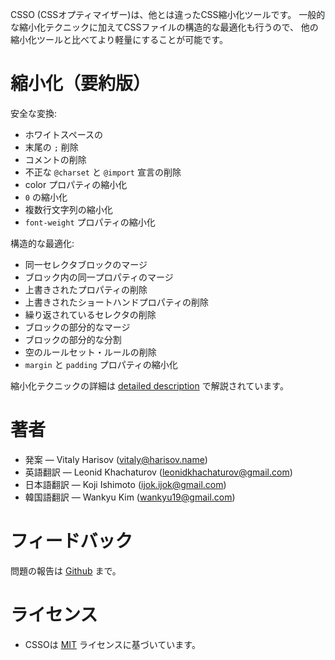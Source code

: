 CSSO (CSSオプティマイザー)は、他とは違ったCSS縮小化ツールです。 一般的な縮小化テクニックに加えてCSSファイルの構造的な最適化も行うので、 他の縮小化ツールと比べてより軽量にすることが可能です。

# 縮小化（要約版）

安全な変換:

* ホワイトスペースの
* 末尾の `;` 削除
* コメントの削除
* 不正な `@charset` と `@import` 宣言の削除
* color プロパティの縮小化
* `0` の縮小化
* 複数行文字列の縮小化
* `font-weight` プロパティの縮小化

構造的な最適化:

* 同一セレクタブロックのマージ
* ブロック内の同一プロパティのマージ
* 上書きされたプロパティの削除
* 上書きされたショートハンドプロパティの削除
* 繰り返されているセレクタの削除
* ブロックの部分的なマージ
* ブロックの部分的な分割
* 空のルールセット・ルールの削除
* `margin` と `padding` プロパティの縮小化

縮小化テクニックの詳細は [detailed description](../description/description.ja.md) で解説されています。

# 著者

* 発案&nbsp;— Vitaly Harisov (<vitaly@harisov.name>)
* 英語翻訳&nbsp;— Leonid Khachaturov (<leonidkhachaturov@gmail.com>)
* 日本語翻訳&nbsp;— Koji Ishimoto (<ijok.ijok@gmail.com>)
* 韓国語翻訳&nbsp;— Wankyu Kim (<wankyu19@gmail.com>)

# フィードバック

問題の報告は [Github](https://github.com/css/csso/issues) まで。

# ライセンス

* CSSOは [MIT](https://github.com/css/csso/blob/master/MIT-LICENSE.txt) ライセンスに基づいています。
